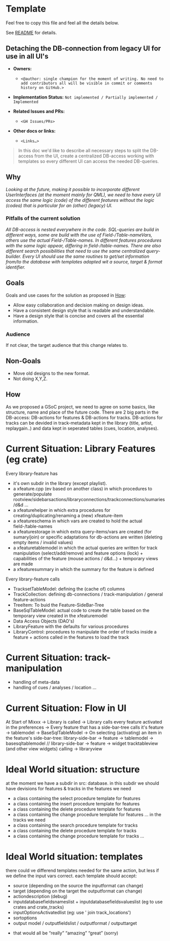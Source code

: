 # Template

Feel free to copy this file and feel all the details below.

See [README](README.md) for details.

## Detaching the DB-connection from legacy UI for use in all UI's

* **Owners:**
  * `<@author: single champion for the moment of writing. No need to add contributors
    all will be visible in commit or comments history on GitHub.>`

* **Implementation Status:** `Not implemented / Partially implemented / Implemented`

* **Related Issues and PRs:**
  * `<GH Issues/PRs>`

* **Other docs or links:**
  * `<Links…>`

> In this doc we'd like to describe all necessary steps to split the DB-access from the UI, create a centralized DB-access working with templates so every different UI can access the needed DB-queries.

## Why

*Looking at the future, making it possible to incorporate different UserInterfaces (at the moment mainly for QML), we need to have every UI access the same logic (code) of the different features without the logic (codea) that is particular for an (other) (legacy) UI.*


### Pitfalls of the current solution

*All DB-access is nested everywhere in the code. SQL-queries are build in different ways, some are build with the use of Field-/Table-nameVars, others use the actual Field-/Table-names. In different features procedures with the same logic appear, differing in field-/table-names. There are also different search possibilities that need to use the same centralized query-builder. Every UI should use the same routines to get/set information from/to the database with templates adapted wit a source, target & format identifier.*



## Goals

Goals and use cases for the solution as proposed in [How](#how):

* Allow easy collaboration and decision making on design ideas.
* Have a consistent design style that is readable and understandable.
* Have a design style that is concise and covers all the essential information.

### Audience

If not clear, the target audience that this change relates to.

## Non-Goals

* Move old designs to the new format.
* Not doing X,Y,Z.

## How

As we proposed a GSoC project, we need to agree on some basics, like structure, name and place of the future code.
There are 2 big parts in the DB-access: DB-actions for features & DB-actions for tracks.
DB-actions for tracks can be devided in track-metadata kept in the library (title, artist, replaygain..) and data kept in seperated tables (cues, location, analyses).


# Current Situation: Library Features (eg crate)
Every library-feature has
- it's own subdir in the library (except playlist).
- a xfeature.cpp (ev based on another class) in which procedures to generate/populate rootview/sidebarsactions/libraryconnections/trackconnections/sumaries/d&d ...
- a xfeaturehelper in which extra procedures for creating/duplicating/renaming a (new) xfeature-item
- a xfeatureschema in which vars are created to hold the actual field-/table-names
- a xfeaturestorage in which extra query-items/vars are created (for sumary/join) or specific adaptations for db-actions are written (deleting empty items / invalid values)
- a xfeaturetablemodel in which the actual queries are written for track manipulation (select/add/remove) and feature options (lock) + capabilities of the feature (mouse actions / d&d...) + temporary views are made
- a xfeaturesummary in which the summary for the feature is defined

Every library-feature calls
- TracksetTableModel: defining the (cache of) columns
- TrackCollection: defining db-connections / track-manipulation / general feature-actions
- TreeItem: To buid the Feature-SideBar-Tree
- BaseSqlTableModel: actual code to create the table based on the temporary view created in the xfeaturemodel
- Data Access Objects (DAO's)
- LibraryFeature with the defaults for various procedures
- LibraryControl: procedures to manipulate the order of tracks inside a feature + actions called in the features to load the track

# Current Situation: track-manipulation
- handling of meta-data
- handling of cues / analyses / location ...

# Current Situation: Flow in UI
At Start of Mixxx
-> Library is called
-> Library calls every feature activated in the preferences
-> Every feature that has a side-bar-tree calls it's feature -> tablemodel -> BaseSqlTableModel
-> On selecting (activating) an item in the feature's side-bar-tree: library-side-bar -> feature -> tablemodel -> basesqltablemodel // library-side-bar -> feature -> widget tracktableview (and other view widgets) calling  -> libraryview

# Ideal World situation: structure
at the moment we have a subdir in src: database.
in this subdir we should have devisions for features & tracks
in the features we need 
- a class containing the select procedure template for features
- a class containing the insert procedure template for features
- a class containing the delete procedure template for features
- a class containing the change procedure template for features
...
in the tracks we need 
- a class containing the search procedure template for tracks
- a class containing the delete procedure template for tracks
- a class containing the change procedure template for tracks
...
# Ideal World situation: templates
there could ve differend templates needed for the same action, but less if we define the input vars correct.
each template should accept:
- source (depending on the source the inputformat can change)
- target (depending on the target the outputformat can change)
- actiondescription (debug)
- inputdatabasefieldsnameslist + inputdatabasefieldsvalueslist (eg to use crates and crate_tracks)
- inputOptionsActivatedlist (eg: use ' join track_locations')
- sortoptions 
- output model / outputfieldslist / outputformat / outputtarget 


* that would all be “really” “amazing” “great” (sorry)

